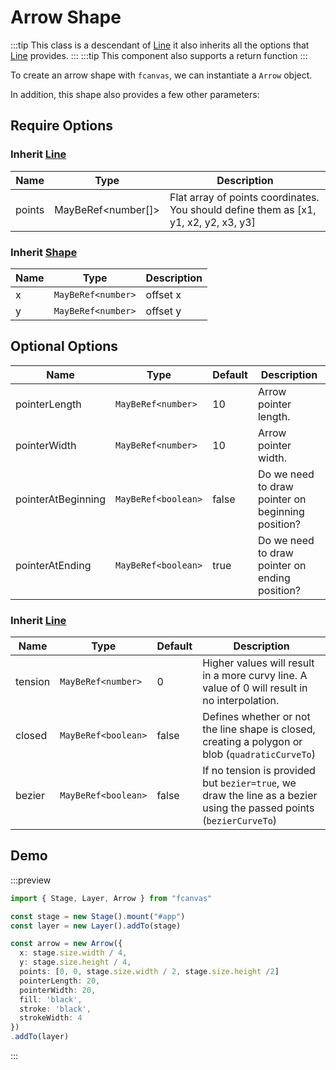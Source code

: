 # Arrow Shape

:::tip
This class is a descendant of [Line](/guide/shapes/Line) it also inherits all the options that [Line](/guide/shapes/Line) provides.
:::
:::tip
This component also supports a return function
:::

To create an arrow shape with `fcanvas`, we can instantiate a `Arrow` object.

In addition, this shape also provides a few other parameters:

## Require Options

### Inherit [Line](/guide/shapes/Line)

| Name   | Type               | Description                                                                          |
| ------ | ------------------ | ------------------------------------------------------------------------------------ |
| points | MayBeRef<number[]> | Flat array of points coordinates. You should define them as [x1, y1, x2, y2, x3, y3] |

### Inherit [Shape](/guide/essentials/Shape)

| Name | Type               | Description |
| ---- | ------------------ | ----------- |
| x    | `MayBeRef<number>` | offset x    |
| y    | `MayBeRef<number>` | offset y    |

## Optional Options

| Name               | Type                | Default | Description                                       |
| ------------------ | ------------------- | ------- | ------------------------------------------------- |
| pointerLength      | `MayBeRef<number>`  | 10      | Arrow pointer length.                             |
| pointerWidth       | `MayBeRef<number>`  | 10      | Arrow pointer width.                              |
| pointerAtBeginning | `MayBeRef<boolean>` | false   | Do we need to draw pointer on beginning position? |
| pointerAtEnding    | `MayBeRef<boolean>` | true    | Do we need to draw pointer on ending position?    |

### Inherit [Line](/guide/shapes/Line)

| Name    | Type                | Default | Description                                                                                                         |
| ------- | ------------------- | ------- | ------------------------------------------------------------------------------------------------------------------- |
| tension | `MayBeRef<number>`  | 0       | Higher values will result in a more curvy line. A value of 0 will result in no interpolation.                       |
| closed  | `MayBeRef<boolean>` | false   | Defines whether or not the line shape is closed, creating a polygon or blob (`quadraticCurveTo`)                    |
| bezier  | `MayBeRef<boolean>` | false   | If no tension is provided but `bezier=true`, we draw the line as a bezier using the passed points (`bezierCurveTo`) |

## Demo

:::preview
```ts
import { Stage, Layer, Arrow } from "fcanvas"

const stage = new Stage().mount("#app")
const layer = new Layer().addTo(stage)

const arrow = new Arrow({
  x: stage.size.width / 4,
  y: stage.size.height / 4,
  points: [0, 0, stage.size.width / 2, stage.size.height /2]
  pointerLength: 20,
  pointerWidth: 20,
  fill: 'black',
  stroke: 'black',
  strokeWidth: 4
})
.addTo(layer)
```
:::
